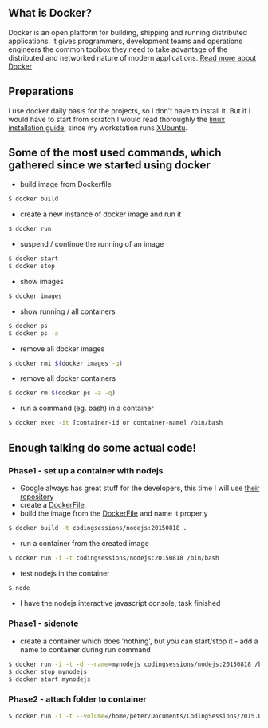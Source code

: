 ## What is Docker?
Docker is an open platform for building, shipping and running distributed applications. It gives programmers, development teams and operations engineers the common toolbox they need to take advantage of the distributed and networked nature of modern applications. [Read more about Docker](https://www.docker.com/)

## Preparations
I use docker daily basis for the projects, so I don't have to install it. But if I would have to start from scratch I would read thoroughly the [linux installation guide](http://docs.docker.com/linux/step_one/), since my workstation runs [XUbuntu](http://xubuntu.org/tour/).

## Some of the most used commands, which gathered since we started using docker
* build image from Dockerfile
```bash
$ docker build
```
* create a new instance of docker image and run it
```bash
$ docker run
```
* suspend / continue the running of an image 
```bash
$ docker start
$ docker stop
```
* show images
```bash
$ docker images
```
* show running / all containers 
```bash
$ docker ps
$ docker ps -a
```
* remove all docker images 
```bash
$ docker rmi $(docker images -q)
```
* remove all docker containers
```bash
$ docker rm $(docker ps -a -q)
```
* run a command (eg. bash) in a container 
```bash
$ docker exec -it [container-id or container-name] /bin/bash
```

## Enough talking do some actual code!
### Phase1 - set up a container with nodejs

* Google always has great stuff for the developers, this time I will use [their repository](https://hub.docker.com/r/google/nodejs/)
* create a [DockerFile](https://github.com/JarJarMP/CodingSessions/blob/master/2015.08.18/DockerFile).
* build the image from the [DockerFile](https://github.com/JarJarMP/CodingSessions/blob/master/2015.08.18/DockerFile) and name it properly
```bash
$ docker build -t codingsessions/nodejs:20150818 .
```
* run a container from the created image
```bash
$ docker run -i -t codingsessions/nodejs:20150818 /bin/bash
```
* test nodejs in the container 
```bash
$ node
```
* I have the nodejs interactive javascript console, task finished
### Phase1 - sidenote
* create a container which does 'nothing', but you can start/stop it - add a name to container during run command
```bash
$ docker run -i -t -d --name=mynodejs codingsessions/nodejs:20150818 /bin/bash
$ docker stop mynodejs
$ docker start mynodejs
```
### Phase2 - attach folder to container
```bash
$ docker run -i -t --volume=/home/peter/Documents/CodingSessions/2015.08.18/app_test:/app_test --name=mynodejs2 codingsessions/nodejs:20150818 /bin/bash
```
